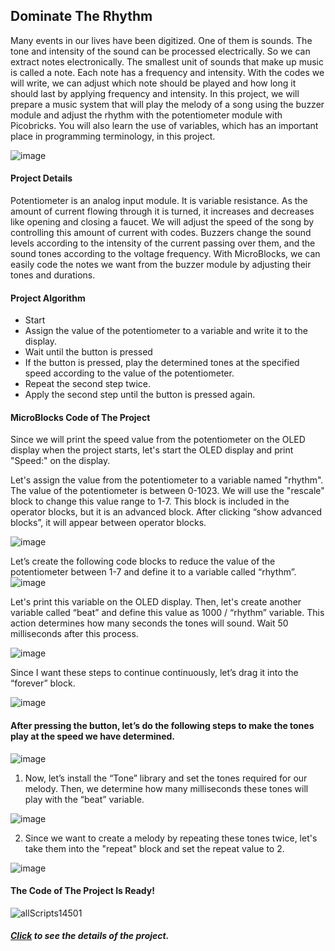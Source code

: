 ## Dominate The Rhythm
Many events in our lives have been digitized. One of them is sounds. The tone and intensity of the sound can be processed electrically. So we can extract notes electronically. The smallest unit of sounds that make up music is called a note. Each note has a frequency and intensity. With the codes we will write, we can adjust which note should be played and how long it should last by applying frequency and intensity.
In this project, we will prepare a music system that will play the melody of a song using the buzzer module and adjust the rhythm with the potentiometer module with Picobricks. You will also learn the use of variables, which has an important place in programming terminology, in this project.

![image](https://user-images.githubusercontent.com/112697142/222663338-66930d86-8447-461d-8f27-7c89b2b4733b.png)

#### Project Details
Potentiometer is an analog input module. It is variable resistance. As the amount of current flowing through it is turned, it increases and decreases like opening and closing a faucet. We will adjust the speed of the song by controlling this amount of current with codes. Buzzers change the sound levels according to the intensity of the current passing over them, and the sound tones according to the voltage frequency. With MicroBlocks, we can easily code the notes we want from the buzzer module by adjusting their tones and durations.

#### Project Algorithm
- Start
- Assign the value of the potentiometer to a variable and write it to the display. 
- Wait until the button is pressed
- If the button is pressed, play the determined tones at the specified speed according to the value of the potentiometer.
- Repeat the second step twice.
- Apply the second step until the button is pressed again.

#### MicroBlocks Code of The Project
Since we will print the speed value from the potentiometer on the OLED display when the project starts, let's start the OLED display and print "Speed:" on the display.

Let's assign the value from the potentiometer to a variable named "rhythm". The value of the potentiometer is between 0-1023. We will use the "rescale" block  to change this value range to 1-7. This block is included in the operator blocks, but it is an advanced block. After clicking “show advanced blocks”, it will appear between operator blocks.

![image](https://user-images.githubusercontent.com/112697142/222668615-b34ccaf7-6e08-4a9f-9f13-6ae5aeced14c.png)

Let’s create the following code blocks to reduce the value of the potentiometer between 1-7 and define it to a variable called “rhythm”.
![image](https://user-images.githubusercontent.com/112697142/222670020-1c9bc1f6-f004-479d-919b-7538d9ab1ffa.png)

Let's print this variable on the OLED display. Then, let's create another variable called “beat” and define this value as 1000 / “rhythm” variable. This action determines how many seconds the tones will sound. Wait 50 milliseconds after this process.

![image](https://user-images.githubusercontent.com/112697142/222670161-03105860-8c17-45bb-b2cc-e798a5f8010e.png)

Since I want these steps to continue continuously, let’s drag it into the “forever” block.

![image](https://user-images.githubusercontent.com/112697142/222670288-36935c00-09f3-4c57-a0f1-767de3d6b84c.png)

#### After pressing the button, let’s do the following steps to make the tones play at the speed we have determined.

![image](https://user-images.githubusercontent.com/112697142/222670433-453436b2-e75c-4e0f-b4f4-0307da3c4727.png)

1. Now, let’s install the “Tone” library and set the tones required for our melody. Then, we determine how many milliseconds these tones will play with the “beat” variable.

![image](https://user-images.githubusercontent.com/112697142/222670779-30ce0074-3a6f-4f79-be80-3c346f793271.png)

2. Since we want to create a melody by repeating these tones twice, let's take them into the "repeat" block and set the repeat value to 2.

![image](https://user-images.githubusercontent.com/112697142/222670952-651e88ab-c3c0-4848-9f34-a6040137b4fb.png)




#### The Code of The Project Is Ready!

![allScripts14501](https://user-images.githubusercontent.com/112697142/222666654-c008cc23-4b1a-4304-ba26-6aabcfdd191f.png)


##### [Click](https://picobricks.com/dominate-the-rhythm/ "Click") to see the details of the project.
